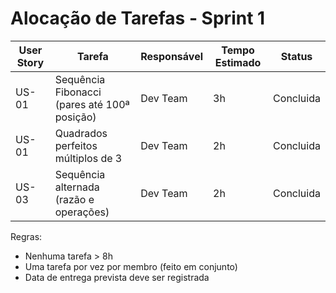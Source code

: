 #  Alocação de Tarefas - Sprint 1

| User Story | Tarefa | Responsável | Tempo Estimado | Status |
|------------|--------|-------------|----------------|--------|
| US-01 | Sequência Fibonacci (pares até 100ª posição) | Dev Team | 3h | Concluida |
| US-01 | Quadrados perfeitos múltiplos de 3 | Dev Team | 2h | Concluida |
| US-03 | Sequência alternada (razão e operações) | Dev Team | 2h | Concluida |

 Regras:
- Nenhuma tarefa > 8h  
- Uma tarefa por vez por membro (feito em conjunto)
- Data de entrega prevista deve ser registrada
